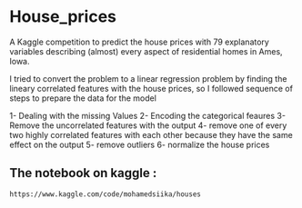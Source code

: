 # House_prices

A Kaggle competition to predict the house prices with 79 explanatory variables describing (almost) every aspect of residential homes in Ames, Iowa.

I tried to convert the problem to a linear regression problem by finding the lineary correlated features with the house prices, so I followed sequence of steps to prepare the data for the model

1- Dealing with the missing Values
2- Encoding the categorical feaures
3- Remove the uncorrelated features with the output
4- remove one of every two highly correlated features with each other because they have the same effect on the output 
5- remove outliers
6- normalize the house prices



## The notebook on kaggle :

```
https://www.kaggle.com/code/mohamedsiika/houses
```
